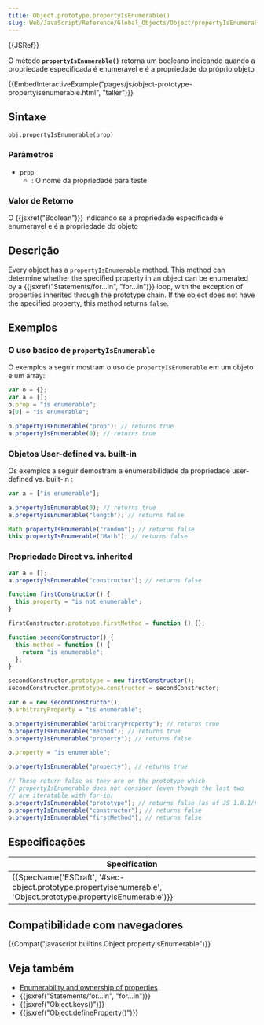 ```yaml
---
title: Object.prototype.propertyIsEnumerable()
slug: Web/JavaScript/Reference/Global_Objects/Object/propertyIsEnumerable
---
```


{{JSRef}}

O método **`propertyIsEnumerable()`** retorna um booleano indicando quando a propriedade especificada é enumerável e é a propriedade do próprio objeto

{{EmbedInteractiveExample("pages/js/object-prototype-propertyisenumerable.html", "taller")}}

## Sintaxe

```
obj.propertyIsEnumerable(prop)
```

### Parâmetros

- `prop`
  - : O nome da propriedade para teste

### Valor de Retorno

O {{jsxref("Boolean")}} indicando se a propriedade especificada é enumeravel e é a propriedade do objeto

## Descrição

Every object has a `propertyIsEnumerable` method. This method can determine whether the specified property in an object can be enumerated by a {{jsxref("Statements/for...in", "for...in")}} loop, with the exception of properties inherited through the prototype chain. If the object does not have the specified property, this method returns `false`.

## Exemplos

### O uso basico de `propertyIsEnumerable`

O exemplos a seguir mostram o uso de `propertyIsEnumerable` em um objeto e um array:

```js
var o = {};
var a = [];
o.prop = "is enumerable";
a[0] = "is enumerable";

o.propertyIsEnumerable("prop"); // returns true
a.propertyIsEnumerable(0); // returns true
```

### Objetos User-defined vs. built-in

Os exemplos a seguir demostram a enumerabilidade da propriedade user-defined vs. built-in :

```js
var a = ["is enumerable"];

a.propertyIsEnumerable(0); // returns true
a.propertyIsEnumerable("length"); // returns false

Math.propertyIsEnumerable("random"); // returns false
this.propertyIsEnumerable("Math"); // returns false
```

### Propriedade Direct vs. inherited

```js
var a = [];
a.propertyIsEnumerable("constructor"); // returns false

function firstConstructor() {
  this.property = "is not enumerable";
}

firstConstructor.prototype.firstMethod = function () {};

function secondConstructor() {
  this.method = function () {
    return "is enumerable";
  };
}

secondConstructor.prototype = new firstConstructor();
secondConstructor.prototype.constructor = secondConstructor;

var o = new secondConstructor();
o.arbitraryProperty = "is enumerable";

o.propertyIsEnumerable("arbitraryProperty"); // returns true
o.propertyIsEnumerable("method"); // returns true
o.propertyIsEnumerable("property"); // returns false

o.property = "is enumerable";

o.propertyIsEnumerable("property"); // returns true

// These return false as they are on the prototype which
// propertyIsEnumerable does not consider (even though the last two
// are iteratable with for-in)
o.propertyIsEnumerable("prototype"); // returns false (as of JS 1.8.1/FF3.6)
o.propertyIsEnumerable("constructor"); // returns false
o.propertyIsEnumerable("firstMethod"); // returns false
```

## Especificações

| Specification                                                                                                  |
| -------------------------------------------------------------------------------------------------------------- |
| {{SpecName('ESDraft', '#sec-object.prototype.propertyisenumerable', 'Object.prototype.propertyIsEnumerable')}} |

## Compatibilidade com navegadores

{{Compat("javascript.builtins.Object.propertyIsEnumerable")}}

## Veja também

- [Enumerability and ownership of properties](/pt-BR/docs/Web/JavaScript/Enumerability_and_ownership_of_properties)
- {{jsxref("Statements/for...in", "for...in")}}
- {{jsxref("Object.keys()")}}
- {{jsxref("Object.defineProperty()")}}
